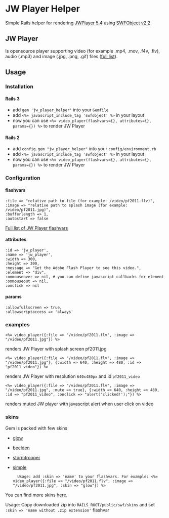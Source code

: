 # JW Player Helper #

Simple Rails helper for rendering [JWPlayer 5.4](http://www.longtailvideo.com/players/) using [SWFObject v2.2](http://code.google.com/p/swfobject/)

## JW Player ##

Is opensource player supporting video (for example .mp4, .mov, .f4v, .flv), audio (.mp3) and image (.jpg, .png, .gif) files ([full list](http://www.longtailvideo.com/support/jw-player/jw-player-for-flash-v5/12539/supported-video-and-audio-formats)).


## Usage ##

### Installation ###

#### Rails 3 ####

* add `gem 'jw_player_helper'` into your `Gemfile`
* add `<%= javascript_include_tag 'swfobject' %>` in your layout
* now you can use `<%= video_player(flashvars={}, attributes={}, params={}) %>` to render JW Player

#### Rails 2 ####

* add `config.gem "jw_player_helper"` into your `config/environment.rb`
* add `<%= javascript_include_tag 'swfobject' %>` in your layout
* now you can use `<%= video_player(flashvars={}, attributes={}, params={}) %>` to render JW Player

### Configuration ###

#### flashvars ####

    :file => "relative path to file (for example: /video/pf2011.flv)",
    :image => "relative path to splash image (for example: /video/pf2011.jpg)",
    :bufferlength => 1,
    :autostart => false


[Full list of JW Player flashvars](http://developer.longtailvideo.com/trac/wiki/Player5FlashVars)

#### attributes ####

    :id => 'jw_player',
    :name => 'jw_player',
    :width => 300,
    :height => 300,
    :message => "Get the Adobe Flash Player to see this video.",
    :element => "div",
    :onmouseover => nil, # you can define javascript callbacks for element
    :onmouseout => nil,
    :onclick => nil

#### params ####

    :allowfullscreen => true,
    :allowscriptaccess => 'always'

### examples ###

    <%= video_player({:file => "/video/pf2011.flv", :image => "/video/pf2011.jpg"}) %>
renders JW Player with splash screen pf2011.jpg

    <%= video_player({:file => "/video/pf2011.flv", :image => "/video/pf2011.jpg"}, {:width => 640, :height => 480, :id => "pf2011_video"}) %>
renders JW Player with resolution `640x480px` and id `pf2011_video`

    <%= video_player({:file => "/video/pf2011.flv", :image => "/video/pf2011.jpg", :mute => true}, {:width => 640, :height => 480, :id => "pf2011_video", :onclick => "alert('clicked!');"}) %>
renders muted JW player with javascript alert when user click on video


### skins ###

Gem is packed with few skins

* [glow](http://www.longtailvideo.com/addons/skins/196/Glow?q=)
* [beelden](http://www.longtailvideo.com/addons/skins/155/Beelden?q=)
* [stormtrooper](http://www.longtailvideo.com/addons/skins/156/Stormtrooper?q=)
* [simple](http://www.longtailvideo.com/addons/skins/51/Simple?q=)

        Usage: add :skin => 'name' to your flashvars. For example: <%= video_player({:file => "/video/pf2011.flv", :image => "/video/pf2011.jpg", :skin => "glow"}) %>

You can find more skins [here](http://www.longtailvideo.com/addons/skins).

Usage: Copy downloaded zip into `RAILS_ROOT/public/swf/skins` and set `:skin => 'name without .zip extension'` flashvar

